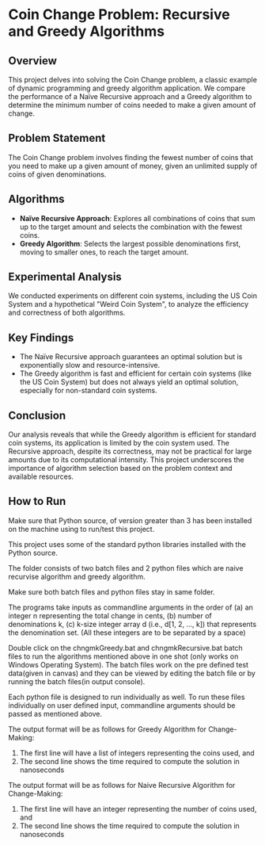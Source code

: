 # Coin Change Problem: Recursive and Greedy Algorithms

## Overview
This project delves into solving the Coin Change problem, a classic example of dynamic programming and greedy algorithm application. We compare the performance of a Naïve Recursive approach and a Greedy algorithm to determine the minimum number of coins needed to make a given amount of change.

## Problem Statement
The Coin Change problem involves finding the fewest number of coins that you need to make up a given amount of money, given an unlimited supply of coins of given denominations.

## Algorithms
- **Naïve Recursive Approach**: Explores all combinations of coins that sum up to the target amount and selects the combination with the fewest coins.
- **Greedy Algorithm**: Selects the largest possible denominations first, moving to smaller ones, to reach the target amount.

## Experimental Analysis
We conducted experiments on different coin systems, including the US Coin System and a hypothetical "Weird Coin System", to analyze the efficiency and correctness of both algorithms.

## Key Findings
- The Naïve Recursive approach guarantees an optimal solution but is exponentially slow and resource-intensive.
- The Greedy algorithm is fast and efficient for certain coin systems (like the US Coin System) but does not always yield an optimal solution, especially for non-standard coin systems.

## Conclusion
Our analysis reveals that while the Greedy algorithm is efficient for standard coin systems, its application is limited by the coin system used. The Recursive approach, despite its correctness, may not be practical for large amounts due to its computational intensity. This project underscores the importance of algorithm selection based on the problem context and available resources.

## How to Run

Make sure that Python source, of version greater than 3 has been installed on the machine using to run/test this project.

This project uses some of the standard python libraries installed with the Python source.

The folder consists of two batch files and 2 python files which are naive recurvise algorithm and greedy algorithm.

Make sure both batch files and python files stay in same folder.

The programs take inputs as commandline arguments in the order of (a) an integer n representing the total change in cents, (b) number of denominations k, (c) k-size integer array d (i.e., d[1, 2, …, k]) that represents the denomination set. (All these integers are to be separated by a space)

Double click on the chngmkGreedy.bat and chngmkRecursive.bat batch files to run the algorithms mentioned above in one shot (only works on Windows Operating System). The batch files work on the pre defined test data(given in canvas) and they can be viewed by editing the batch file or by running the batch files(in output console).

Each python file is designed to run individually as well. To run these files individually on user defined input, commandline arguments should be passed as mentioned above.

The output format will be as follows for Greedy Algorithm for Change-Making:
1) The first line will have a list of integers representing the coins used, and
2) The second line shows the time required to compute the solution in nanoseconds

The output format will be as follows for Naive Recursive Algorithm for Change-Making:
1) The first line will have an integer representing the number of coins used, and
2) The second line shows the time required to compute the solution in nanoseconds